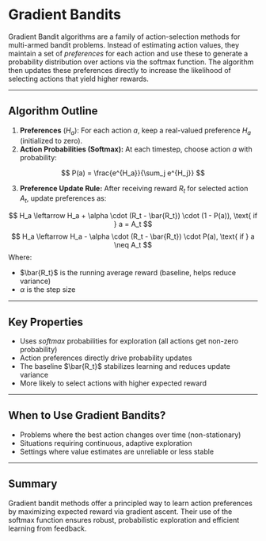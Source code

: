 # **Gradient Bandits**

Gradient Bandit algorithms are a family of action-selection methods for multi-armed bandit problems. Instead of estimating action values, they maintain a set of *preferences* for each action and use these to generate a probability distribution over actions via the softmax function. The algorithm then updates these preferences directly to increase the likelihood of selecting actions that yield higher rewards.

---

## **Algorithm Outline**

1. **Preferences** ($H_a$): For each action $a$, keep a real-valued preference $H_a$ (initialized to zero).
2. **Action Probabilities (Softmax):** At each timestep, choose action $a$ with probability:

$$
P(a) = \frac{e^{H_a}}{\sum_j e^{H_j}}
$$

3. **Preference Update Rule:** After receiving reward $R_t$ for selected action $A_t$, update preferences as:

$$
H_a \leftarrow H_a + \alpha \cdot (R_t - \bar{R_t}) \cdot (1 - P(a)), \text{ if } a = A_t
$$
$$
H_a \leftarrow H_a - \alpha \cdot (R_t - \bar{R_t}) \cdot P(a), \text{ if } a \neq A_t
$$
Where:
- $\bar{R_t}$ is the running average reward (baseline, helps reduce variance)
- $\alpha$ is the step size

---

## **Key Properties**
- Uses *softmax* probabilities for exploration (all actions get non-zero probability)
- Action preferences directly drive probability updates
- The baseline $\bar{R_t}$ stabilizes learning and reduces update variance
- More likely to select actions with higher expected reward

---

## **When to Use Gradient Bandits?**
- Problems where the best action changes over time (non-stationary)
- Situations requiring continuous, adaptive exploration
- Settings where value estimates are unreliable or less stable

---

## **Summary**
Gradient bandit methods offer a principled way to learn action preferences by maximizing expected reward via gradient ascent. Their use of the softmax function ensures robust, probabilistic exploration and efficient learning from feedback.
